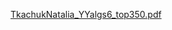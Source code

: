 [TkachukNatalia_YYalgs6_top350.pdf](https://github.com/user-attachments/files/18262955/TkachukNatalia_YYalgs6_top350.pdf)
